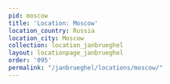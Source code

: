 ```yaml
---
pid: moscow
title: 'Location: Moscow'
location_country: Russia
location_city: Moscow
collection: location_janbrueghel
layout: locationpage_janbrueghel
order: '095'
permalink: "/janbrueghel/locations/moscow/"
---
```

